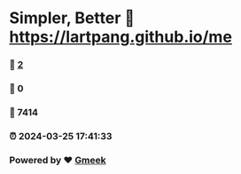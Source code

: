 # Simpler, Better :link: https://lartpang.github.io/me 
### :page_facing_up: [2](https://lartpang.github.io/me/tag.html) 
### :speech_balloon: 0 
### :hibiscus: 7414 
### :alarm_clock: 2024-03-25 17:41:33 
### Powered by :heart: [Gmeek](https://github.com/Meekdai/Gmeek)

